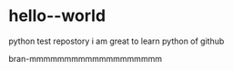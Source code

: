 # hello--world
python test repostory
i am great to learn python of github

bran-mmmmmmmmmmmmmmmmmmm

